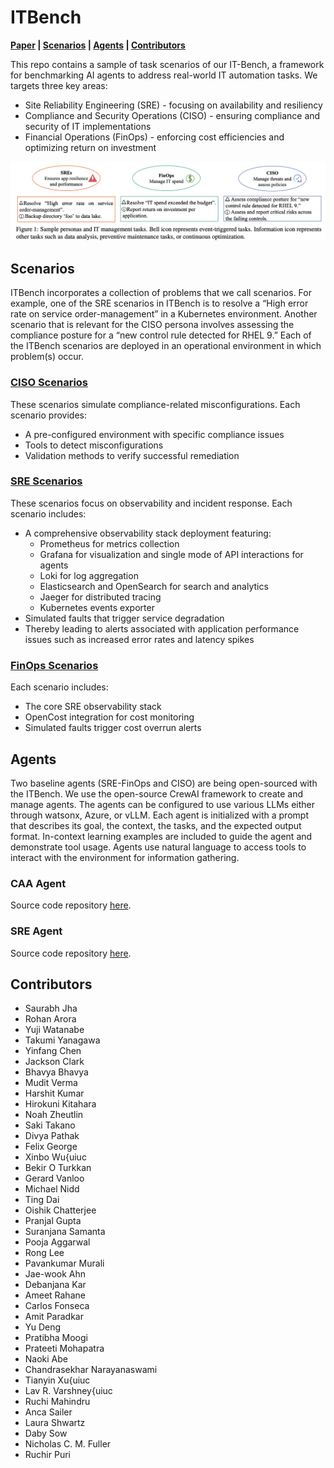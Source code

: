 # ITBench

**[Paper](./it_bench_arxiv.pdf) | [Scenarios](#scenarios) | [Agents](#agents) | [Contributors](#contributors)**

This repo contains a sample of task scenarios of our IT-Bench, a framework for benchmarking AI agents to address real-world IT automation tasks.
We targets three key areas:
- Site Reliability Engineering (SRE) - focusing on availability and resiliency
- Compliance and Security Operations (CISO) - ensuring compliance and security of IT implementations
- Financial Operations (FinOps) - enforcing cost efficiencies and optimizing return on investment

![sample_tasks](./sample_it_tasks.png)

## Scenarios
ITBench incorporates a collection of problems that we call scenarios. For example, one of the SRE scenarios in ITBench is to resolve a “High error rate on service order-management” in a Kubernetes environment. Another scenario that is relevant for the CISO persona involves assessing the compliance posture for a “new control rule detected for RHEL 9.” Each of the ITBench scenarios are deployed in an operational environment in which problem(s) occur. 

### [CISO Scenarios](./ciso)
These scenarios simulate compliance-related misconfigurations. Each scenario provides:
- A pre-configured environment with specific compliance issues
- Tools to detect misconfigurations
- Validation methods to verify successful remediation

### [SRE Scenarios](./sre)
These scenarios focus on observability and incident response. Each scenario includes:
- A comprehensive observability stack deployment featuring:
  - Prometheus for metrics collection
  - Grafana for visualization and single mode of API interactions for agents 
  - Loki for log aggregation
  - Elasticsearch and OpenSearch for search and analytics
  - Jaeger for distributed tracing
  - Kubernetes events exporter
- Simulated faults that trigger service degradation
- Thereby leading to alerts associated with application performance issues such as increased error rates and latency spikes

### [FinOps Scenarios](./sre)
Each scenario includes:
- The core SRE observability stack
- OpenCost integration for cost monitoring
- Simulated faults trigger cost overrun alerts

## Agents
Two baseline agents (SRE-FinOps and CISO) are being open-sourced with the ITBench.
We use the open-source CrewAI framework to create and manage agents.
The agents can be configured to use various LLMs either through watsonx, Azure, or vLLM.
Each agent is initialized with a prompt that describes its goal, the context, the tasks, and the expected output format.
In-context learning examples are included to guide the agent and demonstrate tool usage.
Agents use natural language to access tools to interact with the environment for information gathering.

### CAA Agent
Source code repository [here](https://github.com/IBM/itbench-ciso-caa-agent).

### SRE Agent
Source code repository [here](https://github.com/IBM/itbench-sre-agent).

## Contributors
- Saurabh Jha
- Rohan Arora
- Yuji Watanabe
- Takumi Yanagawa
- Yinfang Chen
- Jackson Clark
- Bhavya Bhavya
- Mudit Verma
- Harshit Kumar
- Hirokuni Kitahara
- Noah Zheutlin
- Saki Takano
- Divya Pathak
- Felix George
- Xinbo Wu{uiuc
- Bekir O Turkkan
- Gerard Vanloo
- Michael Nidd
- Ting Dai
- Oishik Chatterjee
- Pranjal Gupta
- Suranjana Samanta
- Pooja Aggarwal
- Rong Lee
- Pavankumar Murali
- Jae-wook Ahn
- Debanjana Kar
- Ameet Rahane
- Carlos Fonseca
- Amit Paradkar
- Yu Deng
- Pratibha Moogi
- Prateeti Mohapatra
- Naoki Abe
- Chandrasekhar Narayanaswami
- Tianyin Xu{uiuc
- Lav R. Varshney{uiuc
- Ruchi Mahindru
- Anca Sailer
- Laura Shwartz
- Daby Sow
- Nicholas C. M. Fuller
- Ruchir Puri
